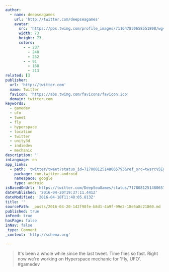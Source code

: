```yaml
---
author:
  - name: deepseagames
    url: 'http://twitter.com/deepseagames'
    avatar:
      src: 'https://pbs.twimg.com/profile_images/711647830658551808/wg4ydISC_bigger.jpg'
      width: 73
      height: 73
      colors:
        - - 237
          - 248
          - 252
        - - 91
          - 168
          - 213
related: []
publisher:
  url: 'http://twitter.com'
  name: Twitter
  favicon: 'https://abs.twimg.com/favicons/favicon.ico'
  domain: twitter.com
keywords:
  - gamedev
  - ufo
  - tweet
  - fly
  - hyperspace
  - location
  - twitter
  - unity3d
  - indiedev
  - mechanic
description: ''
inLanguage: en
app_links:
  - path: 'twitter/tweet?status_id=717808125148065793&ref_src=twsrc%5Egoogle%7Ctwcamp%5Eandroidseo%7Ctwgr%5Estatus%7Ctwterm%5E717808125148065793'
    package: com.twitter.android
    namespace: google
    type: android
isBasedOnUrl: 'https://twitter.com/DeepSeaGames/status/717808125148065793'
datePublished: '2016-04-20T19:37:11.441Z'
dateModified: '2016-04-18T11:48:05.813Z'
title: ''
sourcePath: _posts/2016-04-20-142f98fe-b8d1-4a9f-99e2-18e5a8c21860.md
published: true
inFeed: true
hasPage: false
inNav: false
_type: Comment
_context: 'http://schema.org'

---
```

> It's been a whole while since the last tweet. Time flies so fast. Right now we're working on Hyperspace mechanic for 'Fly, UFO'. \#gamedev